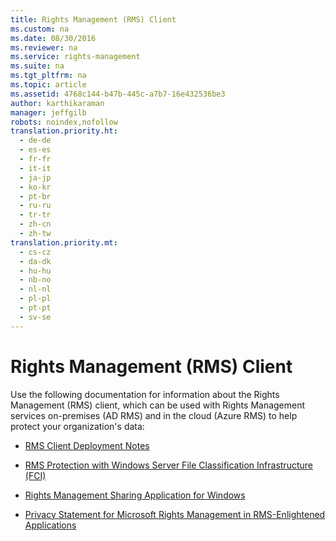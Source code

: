 ```yaml
---
title: Rights Management (RMS) Client
ms.custom: na
ms.date: 08/30/2016
ms.reviewer: na
ms.service: rights-management
ms.suite: na
ms.tgt_pltfrm: na
ms.topic: article
ms.assetid: 4768c144-b47b-445c-a7b7-16e432536be3
author: karthikaraman
manager: jeffgilb
robots: noindex,nofollow
translation.priority.ht: 
  - de-de
  - es-es
  - fr-fr
  - it-it
  - ja-jp
  - ko-kr
  - pt-br
  - ru-ru
  - tr-tr
  - zh-cn
  - zh-tw
translation.priority.mt: 
  - cs-cz
  - da-dk
  - hu-hu
  - nb-no
  - nl-nl
  - pl-pl
  - pt-pt
  - sv-se
---
```

# Rights Management (RMS) Client
Use the following documentation for information about the Rights Management (RMS) client, which can be used with Rights Management services on-premises (AD RMS) and in the cloud (Azure RMS) to help protect your organization's data:

-   [RMS Client Deployment Notes](../../ems/RMS_Client/RMS-Client-Deployment-Notes.md)

-   [RMS Protection with Windows Server File Classification Infrastructure &#40;FCI&#41;](../../ems/RMS_Client/RMS-Protection-with-Windows-Server-File-Classification-Infrastructure--FCI-.md)

-   [Rights Management Sharing Application for Windows](../../ems/RMS_Client/Rights-Management-Sharing-Application-for-Windows.md)

-   [Privacy Statement for Microsoft Rights Management in RMS-Enlightened Applications](../../ems/RMS_Client/Privacy-Statement-for-Microsoft-Rights-Management-in-RMS-Enlightened-Applications.md)

